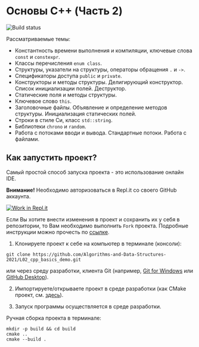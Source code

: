 # Основы C++ (Часть 2)

![Build status](https://github.com/Algorithms-and-Data-Structures-2021/L02_cpp_basics_demo/actions/workflows/cmake.yml/badge.svg)

Рассматриваемые темы:
- Константность времени выполнения и компиляции, ключевые слова `const` и `constexpr`.
- Классы перечисления `enum class`.
- Структуры, указатели на структуры, операторы обращения `.` и `->`.
- Спецификаторы доступа `public` и `private`.
- Конструкторы и методы структуры. Делигирующий конструктор. Список инициализации полей. Деструктор.
- Статические поля и методы структуры.
- Ключевое слово `this`.
- Заголовочные файлы. Объявление и определение методов структуры. Инициализация статических полей.
- Строки в стиле Си, класс `std::string`.
- Библиотеки `chrono` и `random`.
- Работа с потоками вводи и вывода. Стандартные потоки. Работа с файлами.

## Как запустить проект?

Самый простой способ запуска проекта - это использование онлайн IDE.

**Внимание!** Необходимо авторизоваться в Repl.it со своего GitHub аккаунта. 

[![Work in Repl.it](https://classroom.github.com/assets/work-in-replit-14baed9a392b3a25080506f3b7b6d57f295ec2978f6f33ec97e36a161684cbe9.svg)](https://repl.it/github/Algorithms-and-Data-Structures-2021/L02_cpp_basics_demo)

Если Вы хотите внести изменения в проект и сохранить их у себя в репозитории, то Вам необходимо выполнить `Fork` проекта.
Подробные инструкции можно прочесть по [ссылке](https://docs.github.com/en/github/getting-started-with-github/fork-a-repo).

1. Клонируете проект к себе на компьютер в терминале (консоли):
```shell
git clone https://github.com/Algorithms-and-Data-Structures-2021/L02_cpp_basics_demo.git
```
или через среду разработки, клиента Git (например, [Git for Windows](https://git-scm.com/download/win) или [GitHub Desktop](https://desktop.github.com/)).

2. Импортируете/открываете проект в среде разработки (как CMake проект, см. [здесь](https://www.jetbrains.com/help/clion/quick-cmake-tutorial.html)).

3. Запуск программы осуществляется в среде разработки.

Ручная сборка проекта в терминале:
```shell
mkdir -p build && cd build
cmake ..
cmake --build .
```

